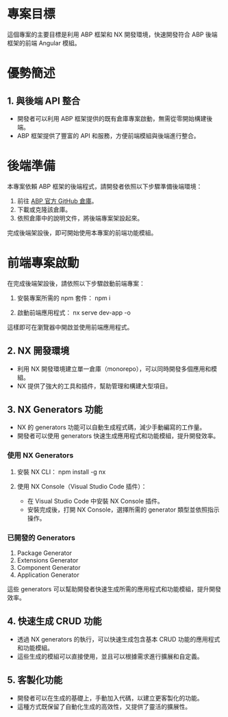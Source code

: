 # 專案目標
這個專案的主要目標是利用 ABP 框架和 NX 開發環境，快速開發符合 ABP 後端框架的前端 Angular 模組。

# 優勢簡述

## 1. 與後端 API 整合
- 開發者可以利用 ABP 框架提供的既有倉庫專案啟動，無需從零開始構建後端。
- ABP 框架提供了豐富的 API 和服務，方便前端模組與後端進行整合。

# 後端準備
本專案依賴 ABP 框架的後端程式，請開發者依照以下步驟準備後端環境：

1. 前往 [ABP 官方 GitHub 倉庫](https://github.com/abpframework/abp/tree/dev/templates/app-nolayers/aspnet-core)。
2. 下載或克隆該倉庫。
3. 依照倉庫中的說明文件，將後端專案架設起來。

完成後端架設後，即可開始使用本專案的前端功能模組。

# 前端專案啟動
在完成後端架設後，請依照以下步驟啟動前端專案：

1. 安裝專案所需的 npm 套件：
    npm i

2. 啟動前端應用程式：
    nx serve dev-app -o

這樣即可在瀏覽器中開啟並使用前端應用程式。

## 2. NX 開發環境
- 利用 NX 開發環境建立單一倉庫（monorepo），可以同時開發多個應用和模組。
- NX 提供了強大的工具和插件，幫助管理和構建大型項目。

## 3. NX Generators 功能
- NX 的 generators 功能可以自動生成程式碼，減少手動編寫的工作量。
- 開發者可以使用 generators 快速生成應用程式和功能模組，提升開發效率。

### 使用 NX Generators
1. 安裝 NX CLI：
    npm install -g nx

2. 使用 NX Console（Visual Studio Code 插件）：
    - 在 Visual Studio Code 中安裝 NX Console 插件。
    - 安裝完成後，打開 NX Console，選擇所需的 generator 類型並依照指示操作。

### 已開發的 Generators
1. Package Generator
2. Extensions Generator
3. Component Generator
4. Application Generator

這些 generators 可以幫助開發者快速生成所需的應用程式和功能模組，提升開發效率。

## 4. 快速生成 CRUD 功能
- 透過 NX generators 的執行，可以快速生成包含基本 CRUD 功能的應用程式和功能模組。
- 這些生成的模組可以直接使用，並且可以根據需求進行擴展和自定義。

## 5. 客製化功能
- 開發者可以在生成的基礎上，手動加入代碼，以建立更客製化的功能。
- 這種方式既保留了自動化生成的高效性，又提供了靈活的擴展性。
